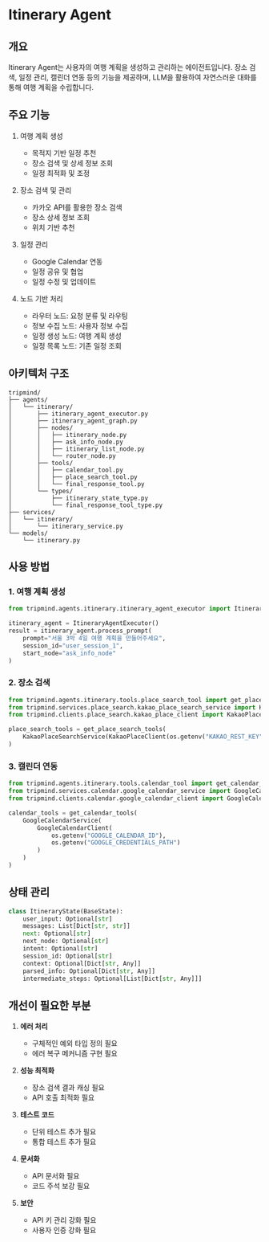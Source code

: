 # Itinerary Agent

## 개요

Itinerary Agent는 사용자의 여행 계획을 생성하고 관리하는 에이전트입니다. 장소 검색, 일정 관리, 캘린더 연동 등의 기능을 제공하며, LLM을 활용하여 자연스러운 대화를 통해 여행 계획을 수립합니다.

## 주요 기능

1. 여행 계획 생성

   - 목적지 기반 일정 추천
   - 장소 검색 및 상세 정보 조회
   - 일정 최적화 및 조정

2. 장소 검색 및 관리

   - 카카오 API를 활용한 장소 검색
   - 장소 상세 정보 조회
   - 위치 기반 추천

3. 일정 관리

   - Google Calendar 연동
   - 일정 공유 및 협업
   - 일정 수정 및 업데이트

4. 노드 기반 처리
   - 라우터 노드: 요청 분류 및 라우팅
   - 정보 수집 노드: 사용자 정보 수집
   - 일정 생성 노드: 여행 계획 생성
   - 일정 목록 노드: 기존 일정 조회

## 아키텍처 구조

```
tripmind/
├── agents/
│   └── itinerary/
│       ├── itinerary_agent_executor.py
│       ├── itinerary_agent_graph.py
│       ├── nodes/
│       │   ├── itinerary_node.py
│       │   ├── ask_info_node.py
│       │   ├── itinerary_list_node.py
│       │   └── router_node.py
│       ├── tools/
│       │   ├── calendar_tool.py
│       │   ├── place_search_tool.py
│       │   └── final_response_tool.py
│       └── types/
│           ├── itinerary_state_type.py
│           └── final_response_tool_type.py
├── services/
│   └── itinerary/
│       └── itinerary_service.py
└── models/
    └── itinerary.py
```

## 사용 방법

### 1. 여행 계획 생성

```python
from tripmind.agents.itinerary.itinerary_agent_executor import ItineraryAgentExecutor

itinerary_agent = ItineraryAgentExecutor()
result = itinerary_agent.process_prompt(
    prompt="서울 3박 4일 여행 계획을 만들어주세요",
    session_id="user_session_1",
    start_node="ask_info_node"
)
```

### 2. 장소 검색

```python
from tripmind.agents.itinerary.tools.place_search_tool import get_place_search_tools
from tripmind.services.place_search.kakao_place_search_service import KakaoPlaceSearchService
from tripmind.clients.place_search.kakao_place_client import KakaoPlaceClient

place_search_tools = get_place_search_tools(
    KakaoPlaceSearchService(KakaoPlaceClient(os.getenv("KAKAO_REST_KEY")))
)
```

### 3. 캘린더 연동

```python
from tripmind.agents.itinerary.tools.calendar_tool import get_calendar_tools
from tripmind.services.calendar.google_calendar_service import GoogleCalendarService
from tripmind.clients.calendar.google_calendar_client import GoogleCalendarClient

calendar_tools = get_calendar_tools(
    GoogleCalendarService(
        GoogleCalendarClient(
            os.getenv("GOOGLE_CALENDAR_ID"),
            os.getenv("GOOGLE_CREDENTIALS_PATH")
        )
    )
)
```

## 상태 관리

```python
class ItineraryState(BaseState):
    user_input: Optional[str]
    messages: List[Dict[str, str]]
    next: Optional[str]
    next_node: Optional[str]
    intent: Optional[str]
    session_id: Optional[str]
    context: Optional[Dict[str, Any]]
    parsed_info: Optional[Dict[str, Any]]
    intermediate_steps: Optional[List[Dict[str, Any]]]
```

## 개선이 필요한 부분

1. **에러 처리**

   - 구체적인 예외 타입 정의 필요
   - 에러 복구 메커니즘 구현 필요

2. **성능 최적화**

   - 장소 검색 결과 캐싱 필요
   - API 호출 최적화 필요

3. **테스트 코드**

   - 단위 테스트 추가 필요
   - 통합 테스트 추가 필요

4. **문서화**

   - API 문서화 필요
   - 코드 주석 보강 필요

5. **보안**

   - API 키 관리 강화 필요
   - 사용자 인증 강화 필요
